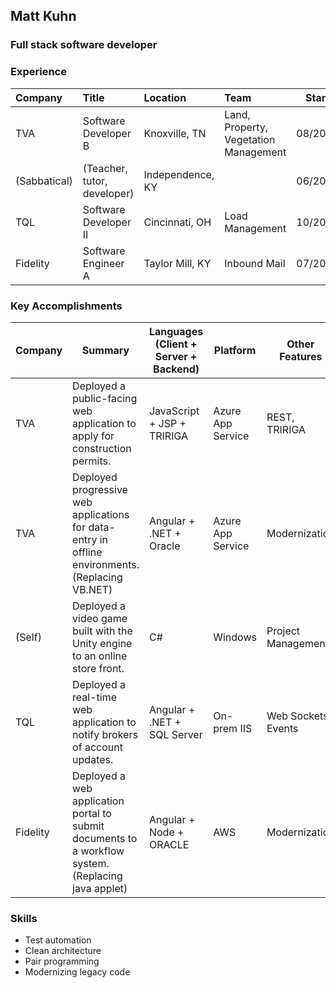 ## Matt Kuhn

### Full stack software developer

### Experience

| Company      | Title                       | Location         | Team                                  | Start   | End     |
| :----------- | :-------------------------- | :--------------- | :------------------------------------ | :-----: | :-----: |
| TVA          | Software Developer B        | Knoxville, TN    | Land, Property, Vegetation Management | 08/2022 | CURRENT |
| (Sabbatical) | (Teacher, tutor, developer) | Independence, KY |                                       | 06/2020 | 08/2022 |
| TQL          | Software Developer II       | Cincinnati, OH   | Load Management                       | 10/2018 | 06/2020 |
| Fidelity     | Software Engineer A         | Taylor Mill, KY  | Inbound Mail                          | 07/2015 | 10/2018 |

### Key Accomplishments

| Company  | Summary | Languages (Client + Server + Backend)| Platform | Other Features |
| -------- | ------- | -------------------------- | -------- | -------------- |
| TVA      | Deployed a public-facing web application to apply for construction permits.                         | JavaScript + JSP + TRIRIGA   | Azure App Service | REST, TRIRIGA |
| TVA      | Deployed progressive web applications for data-entry in offline environments. (Replacing VB.NET)    | Angular + .NET + Oracle      | Azure App Service | Modernization |
| (Self)   | Deployed a video game built with the Unity engine to an online store front.                         | C#                           | Windows | Project Management |
| TQL      | Deployed a real-time web application to notify brokers of account updates.                          | Angular + .NET + SQL Server  | On-prem IIS | Web Sockets, Events |
| Fidelity | Deployed a web application portal to submit documents to a workflow system. (Replacing java applet) | Angular + Node + ORACLE      | AWS | Modernization  |

### Skills

- Test automation
- Clean architecture
- Pair programming
- Modernizing legacy code
